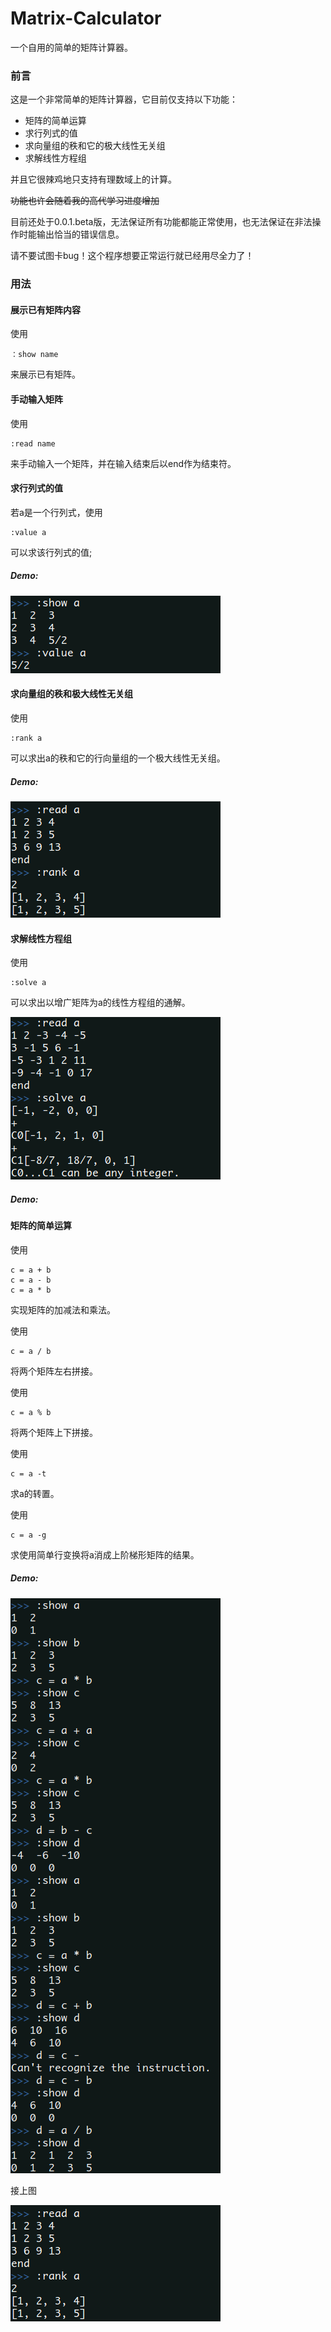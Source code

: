# Matrix-Calculator
一个自用的简单的矩阵计算器。



### 前言

这是一个非常简单的矩阵计算器，它目前仅支持以下功能：

* 矩阵的简单运算
* 求行列式的值
* 求向量组的秩和它的极大线性无关组
* 求解线性方程组

并且它很辣鸡地只支持有理数域上的计算。

~~功能也许会随着我的高代学习进度增加~~

目前还处于0.0.1.beta版，无法保证所有功能都能正常使用，也无法保证在非法操作时能输出恰当的错误信息。

请不要试图卡bug！这个程序想要正常运行就已经用尽全力了！

### 用法

#### 展示已有矩阵内容

使用

```
：show name
```

来展示已有矩阵。

#### 手动输入矩阵

使用 

```
:read name
```

来手动输入一个矩阵，并在输入结束后以end作为结束符。

#### 求行列式的值

若a是一个行列式，使用

```
:value a
```

可以求该行列式的值;

##### Demo:

![value](https://github.com/TyrionZ/Matrix-Calculator/blob/master/DemoPics/value.png)

#### 求向量组的秩和极大线性无关组

使用

```
:rank a
```

可以求出a的秩和它的行向量组的一个极大线性无关组。

##### Demo:

![rank](https://github.com/TyrionZ/Matrix-Calculator/blob/master/DemoPics/rank.png)



#### 求解线性方程组

使用

```
:solve a
```

可以求出以增广矩阵为a的线性方程组的通解。

![solve](https://github.com/TyrionZ/Matrix-Calculator/blob/master/DemoPics/solve.png)

##### Demo:

#### 矩阵的简单运算

使用

```
c = a + b
c = a - b
c = a * b
```

实现矩阵的加减法和乘法。

使用

```
c = a / b
```

将两个矩阵左右拼接。

使用

```
c = a % b
```

将两个矩阵上下拼接。

使用

```
c = a -t
```

求a的转置。

使用

```
c = a -g
```

求使用简单行变换将a消成上阶梯形矩阵的结果。

##### Demo:

![+1](https://github.com/TyrionZ/Matrix-Calculator/blob/master/DemoPics/+1.png)

接上图

![+2](https://github.com/TyrionZ/Matrix-Calculator/blob/master/DemoPics/rank.png)




